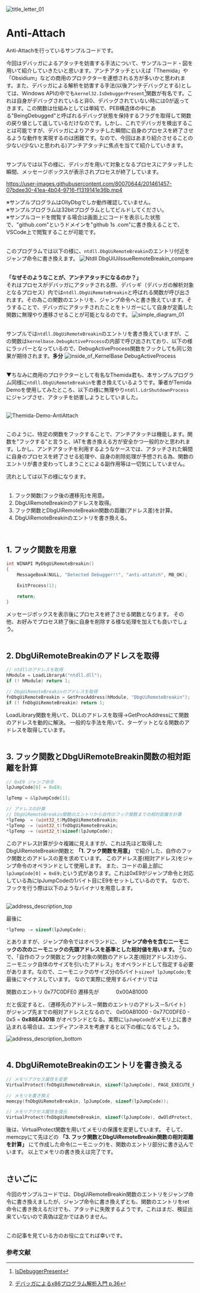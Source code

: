 ![title_letter_01](https://user-images.githubusercontent.com/80070644/201461433-65831267-4ca5-4bc2-88ed-a29a16b0a0b3.png)

# Anti-Attach  
Anti-Attachを行っているサンプルコードです。  
  
今回はデバッガによるアタッチを妨害する手法について、サンプルコード・図を用いて紹介していきたいと思います。アンチアタッチといえば「Themida」や「Obsidium」などの商用のプロテクターを連想される方が多いかと思われます。また、デバッガによる解析を妨害する手法(以後アンチデバッグとする)としては、Windows APIの中でも```kernel32.IsDebuggerPresent```[^1]関数が有名です。これは自身がデバッグされていると非0、デバッグされていない時には0が返ってきます。この関数は仕組みとしては単純で、PEB構造体の中にある"BeingDebugged"と呼ばれるデバッグ状態を保持するフラグを取得して関数の戻り値として返しているだけなのです。しかし、これでデバッガを検出することは可能ですが、デバッガによりアタッチした瞬間に自身のプロセスを終了させるような動作を実現するのは困難です。なので、今回はあまり紹介させることの少ない(少ないと思われる)アンチアタッチに焦点を当てて紹介していきます。
<br>
<br>

サンプルでは以下の様に、デバッガを用いて対象となるプロセスにアタッチした瞬間、メッセージボックスが表示されプロセスが終了しています。

https://user-images.githubusercontent.com/80070644/201461457-07bdee30-41ea-4b04-9716-f1319141e36b.mp4

※サンプルプログラムはOllyDbgでしか動作確認していません。<br>
※サンプルプログラムは32bitプログラムとしてビルドしてください。<br>
※サンプルコードを閲覧する場合は画面上にコードを表示した状態で、"github.com"というドメインを"github 1s .com"に書き換えることで、VSCode上で閲覧することが可能です。
<br>
<br>

このプログラムでは以下の様に、```ntdll.DbgUiRemoteBreakin```のエントリ付近をジャンプ命令に書き換えます。
![Ntdll DbgUiUiIssueRemoteBreakin_compare](https://user-images.githubusercontent.com/80070644/201461465-5151a23a-462f-4571-9889-f2c909e0c457.png)
<br>
<br>

**「なぜそのようなことが、アンチアタッチになるのか？」**<br>
それはプロセスがデバッガにアタッチされる際、デバッギ（デバッガの解析対象となるプロセス）内では```ntdll.DbgUiRemoteBreakin```と呼ばれる関数が呼び出されます。その為この関数のエントリを、ジャンプ命令へと書き換えています。そうすることで、デバッガにアタッチされたことをトリガーにして自身が定義した関数に無理やり遷移させることが可能となるのです。
![simple_diagram_01](https://user-images.githubusercontent.com/80070644/201461471-bac51587-6585-4227-bd0f-1ea4e87e4938.png)
<br>
<br>

サンプルでは```ntdll.DbgUiRemoteBreakin```のエントリを書き換えていますが、この関数は```kernelbase.DebugActiveProcess```の内部で呼び出されており、以下の様にラッパーとなっているので、DebugActiveProcess関数をフックしても同じ効果が期待されます。**多分**
![inside_of_KernelBase DebugActiveProcess](https://user-images.githubusercontent.com/80070644/201461478-b3fce3e2-e0e3-4e3e-b0e2-a177ff966288.png)
<br>
<br>

▼ちなみに商用のプロテクターとして有名なThemida君も、本サンプルプログラム同様に```ntdll.DbgUiRemoteBreakin```を書き換えているようです。筆者がTemida Demoを使用してみたところ、以下の様に無理やり```ntdll.LdrShutdownProcess```にジャンプさせ、アタッチを妨害しようとしていました。
<br>
<br>

![Themida-Demo-AntiAttach](https://user-images.githubusercontent.com/80070644/201461501-0579023a-6f92-4228-85eb-b32fa2fe1283.png)
<br>
<br>

このように、特定の関数をフックすることで、アンチアタッチは機能します。関数を"フックする"と言うと、IATを書き換える方が安全かつ一般的かと思われます。しかし、アンチアタッチを利用するようなケースでは、アタッチされた瞬間に自身のプロセスを終了させる処理や、自身の削除処理が予想される為、関数のエントリが書き変わってしまうことによる副作用等は一切気にしていません。

流れとしては以下の様になります。
<br>
<br>

1. フック関数(フック後の遷移先)を用意。
2. DbgUiRemoteBreakinのアドレスを取得。
3. フック関数とDbgUiRemoteBreakin関数の距離(アドレス差)を計算。
4. DbgUiRemoteBreakinのエントリを書き換える。
<br>

## 1. フック関数を用意

```C
int WINAPI MyDbgUiRemoteBreakin()
{
	MessageBoxA(NULL, "Detected Debugger!!", "anti-attatch", MB_OK);

	ExitProcess(1);

	return;
}
```

メッセージボックスを表示後にプロセスを終了させる関数となります。
その他、お好みでプロセス終了後に自身を削除する様な処理を加えても良いでしょう。
<br>
<br>

## 2. DbgUiRemoteBreakinのアドレスを取得

``` C
// ntdllのアドレスを取得
hModule = LoadLibraryA("ntdll.dll");
if (! hModule) return 1;

// DbgUiRemoteBreakinのアドレスを取得
fnDbgUiRemoteBreakin = GetProcAddress(hModule, "DbgUiRemoteBreakin");
if (! fnDbgUiRemoteBreakin) return 1;
```

LoadLibrary関数を用いて、DLLのアドレスを取得→GetProcAddressにて関数のアドレスを動的に解決。
一般的な手法を用いて、ターゲットとなる関数のアドレスを取得しています。
<br>
<br>

## 3. フック関数とDbgUiRemoteBreakin関数の相対距離を計算

```C
// 0xE9 ジャンプ命令
lpJumpCode[0] = 0xE9;

lpTemp = &lpJumpCode[1];

// アドレスの計算
// DbgUiRemoteBreakin関数のエントリから自作のフック関数までの相対距離を計算
*lpTemp  = (uint32_t)MyDbgUiRemoteBreakin;
*lpTemp -= (uint32_t)fnDbgUiRemoteBreakin;
*lpTemp -= (uint32_t)sizeof(lpJumpCode);
```

このアドレス計算が少々複雑に見えますが、これは先ほど取得したDbgUiRemoteBreakin関数と **「1. フック関数を用意」** で紹介した、自作のフック関数とのアドレスの差を求めています。
このアドレス差(相対アドレス)をジャンプ命令のオペランドとして使用します。
また、コードの最上部に```lpJumpCode[0] = 0xE9;```という式があります。これは0xE9がジャンプ命令と対応している為にlpJumpCodeの1バイト目にE9をセットしているのです。
なので、フックを行う際は以下のようなバイナリを用意します。
<br>
<br>

![address_description_top](https://user-images.githubusercontent.com/80070644/201461516-729a975d-cc00-44ed-97b0-d361a575535a.png)

最後に
```C
*lpTemp -= sizeof(lpJumpCode);
```
とありますが、ジャンプ命令ではオペランドに、 **ジャンプ命令を含むニーモニックの次のニーモニックの先頭アドレスを基準とした相対値を用います。** [^2]なので、「自作のフック関数とフック対象の関数のアドレス差(相対アドレス)から、ニーモニック自体のサイズを引いたアドレス」をオペランドとして指定する必要があります。なので、ニーモニックのサイズ分の5バイト```sizeof lpJumpCode;```を最後にマイナスしています。
なので実際に使用するバイナリでは

関数のエントリ 0x77C0DFE0
遷移先が　　　 0x00AB1000

だと仮定すると、（遷移先のアドレス－関数のエントリのアドレス－5バイト）がジャンプ先までの相対アドレスとなるので、
0x00AB1000 - 0x77C0DFE0 - 0x5 = **0x88EA301B** がオペランドとなる。実際に```lpJumpCode```がメモリ上に書き込まれる場合は、エンディアンネスを考慮すると以下の様になるでしょう。

![address_description_bottom](https://user-images.githubusercontent.com/80070644/201461528-7c802100-ba3b-4f79-a7d6-237c3e8c2b25.png)
<br>
<br>

## 4. DbgUiRemoteBreakinのエントリを書き換える

```C
// メモリアクセス属性を変更
VirtualProtect(fnDbgUiRemoteBreakin, sizeof(lpJumpCode), PAGE_EXECUTE_READWRITE, &dwOldProtect);

// メモリを書き換え
memcpy(fnDbgUiRemoteBreakin, lpJumpCode, sizeof(lpJumpCode));

// メモリアクセス属性を復元
VirtualProtect(fnDbgUiRemoteBreakin, sizeof(lpJumpCode), dwOldProtect, &dwOldProtect);
```

後は、VirtualProtect関数を用いてメモリの保護を変更しています。
そして、memcpyにて先ほどの **「3. フック関数とDbgUiRemoteBreakin関数の相対距離を計算」** にて作成した命令(ニーモニック)を、関数のエントリ部分に書き込んでいます。
以上でメモリの書き換えは完了です。
<br>
<br>

## さいごに
今回のサンプルコードでは、DbgUiRemoteBreakin関数のエントリをジャンプ命令に書き換えましたが、ジャンプ命令に書き換えずとも、関数のエントリをret命令に書き換えるだけでも、アタッチに失敗するようです。これはまだ、検証出来ていないので真偽は定かではありません。
<br>
<br>

この記事を見ている方のお役に立てれば幸いです。
<br>

### 参考文献
[^1]: [IsDebuggerPresent](https://learn.microsoft.com/ja-jp/windows/win32/api/debugapi/nf-debugapi-isdebuggerpresent)
[^2]: [デバッガによるx86プログラム解析入門 p.36](https://www.shuwasystem.co.jp/book/9784798042053.html)
